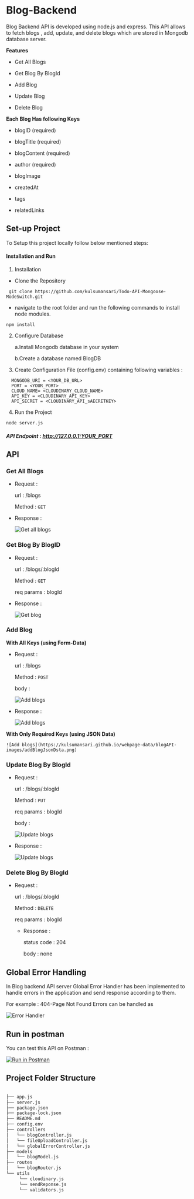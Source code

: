 # Blog-Backend

Blog Backend API is developed using node.js and express. This API allows to fetch blogs , add, update, and delete blogs which are stored in Mongodb database server.
    
**Features**

  * Get All Blogs
  
  * Get Blog By BlogId
  
  * Add Blog
  
  * Update Blog
  
  * Delete Blog
 
 **Each Blog Has following Keys**

  * blogID (required)

  * blogTitle (required)
  
  * blogContent (required)
  
  * author (required)
  
  * blogImage
  
  * createdAt
  
  * tags
  
  * relatedLinks
  
  
## Set-up Project

To Setup this project locally follow below mentioned steps:

#### Installation and Run

 1. Installation
 
   - Clone the Repository
   
   ```
    git clone https://github.com/kulsumansari/Todo-API-Mongoose-ModeSwitch.git
  ```
  - navigate to the root folder and run the following commands to install node modules.
   
  ```
  npm install
  ```
  
  2. Configure Database 
   
      a.Install Mongodb database in your system 
   
      b.Create a database named BlogDB
   
   
  3. Create Configuration File (config.env) containing following variables :
   
  ```
    MONGODB_URI = <YOUR_DB_URL>
    PORT = <YOUR_PORT>
    CLOUD_NAME= <CLOUDINARY_CLOUD_NAME>
    API_KEY = <CLOUDINARY_API_KEY>
    API_SECRET = <CLOUDINARY_API_sAECRETKEY>
  ```
   
  4. Run the Project
  
  ```
  node server.js
  ```
    
##### API Endpoint : http://127.0.0.1:YOUR_PORT


## API

### Get All Blogs

 * Request :
   
   url : /blogs

   Method : `GET` 

 * Response :
 
    ![Get all blogs](https://kulsumansari.github.io/webpage-data/blogAPI-images/getAllBlogs.png)
 
 
 ### Get Blog By BlogID

 * Request :
   
   url : /blogs/:blogId

   Method : `GET` 
   
   req params : blogId

 * Response :
 
    ![Get blog](https://kulsumansari.github.io/webpage-data/blogAPI-images/getBlogById.png)



 ### Add Blog
 
 **With All Keys (using Form-Data)**
 
 * Request :
   
   url : /blogs

   Method : `POST` 
   
   body : 
   
    ![Add blogs](https://kulsumansari.github.io/webpage-data/blogAPI-images/AddBlogFormData.png)

 * Response :
 
    ![Add blogs](https://kulsumansari.github.io/webpage-data/blogAPI-images/ADDBlogFormDataResult.png)

  **With Only Required Keys (using JSON Data)**
    
    ![Add blogs](https://kulsumansari.github.io/webpage-data/blogAPI-images/addBlogJsonDsta.png)



 ### Update Blog By BlogId
 
 * Request :
   
   url : /blogs/:blogId

   Method : `PUT` 
   
   req params : blogId
   
   body : 
   
    ![Update blogs](https://kulsumansari.github.io/webpage-data/blogAPI-images/UpdateBlog.png)

 * Response :
 
    ![Update blogs](https://kulsumansari.github.io/webpage-data/blogAPI-images/UpdateBlogResult.png)


### Delete Blog By BlogId
 
 * Request :
   
   url : /blogs/:blogId

   Method : `DELETE` 
   
   req params : blogId
   
   * Response :
   
        status code : 204
        
        body : none
        


## Global Error Handling 

  In Blog backend API server Global Error Handler has been implemented to handle errors in the application and send response according to them. 
  
  For example : 404-Page Not Found Errors can be handled as
  
  ![Error Handler](https://kulsumansari.github.io/webpage-data/blogAPI-images/NotFound.png)

   
   
## Run in postman

You can test this API on Postman :

[![Run in Postman](https://run.pstmn.io/button.svg)](https://app.getpostman.com/run-collection/e07bdc4cb309a7f9145d?action=collection%2Fimport)

## Project Folder Structure
```bash

├── app.js
├── server.js
├── package.json
├── package-lock.json
├── README.md
├── config.env
├── controllers
│   └── blogController.js
│   └── fileUploadController.js
│   └── globalErrorController.js
├── models
│   └── blogModel.js
├── routes
│   └── blogRouter.js
└── utils
     └── cloudinary.js
     └── sendReponse.js
     └── validators.js     
    
```



  
  
  
    
    
    
